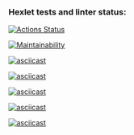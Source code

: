 ### Hexlet tests and linter status:

[![Actions Status](https://github.com/Scooby-Hub/frontend-project-44/workflows/hexlet-check/badge.svg)](https://github.com/Scooby-Hub/frontend-project-44/actions)

[![Maintainability](https://api.codeclimate.com/v1/badges/23f61423778ac6d92329/maintainability)](https://codeclimate.com/github/Scooby-Hub/frontend-project-44/maintainability)

[![asciicast](https://asciinema.org/a/576403.svg)](https://asciinema.org/a/576403)

[![asciicast](https://asciinema.org/a/583164.svg)](https://asciinema.org/a/583164)

[![asciicast](https://asciinema.org/a/583167.svg)](https://asciinema.org/a/583167)

[![asciicast](https://asciinema.org/a/583171.svg)](https://asciinema.org/a/583171)

[![asciicast](https://asciinema.org/a/583185.svg)](https://asciinema.org/a/583185)
